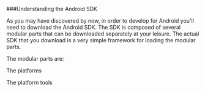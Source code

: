 ###Understanding the Android SDK

As you may have discovered by now, in order to develop for Android you'll need to download the Android SDK.  The SDK is composed of several modular parts that can be downloaded separately at your leisure. The actual SDK that you download is a very simple framework for loading the modular parts.

The modular parts are:

The platforms

The platform tools

 
